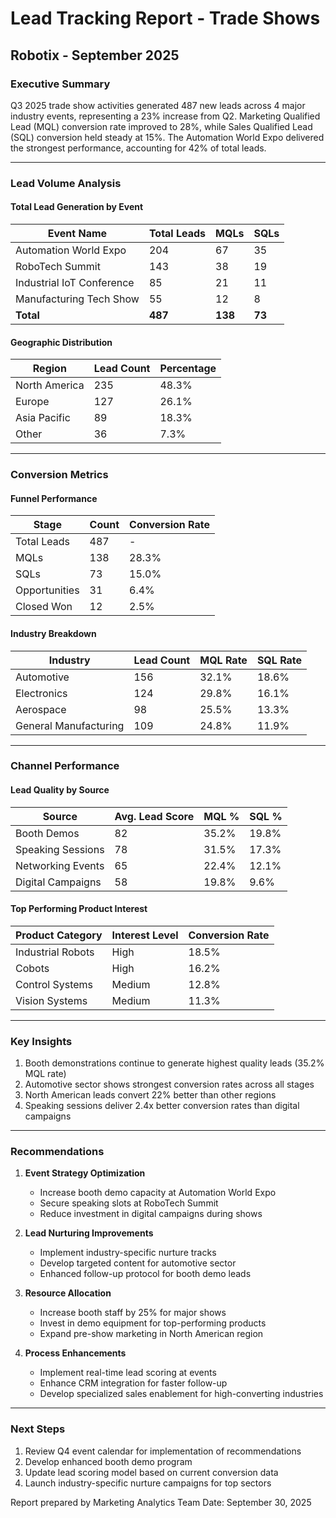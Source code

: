 # Lead Tracking Report - Trade Shows
## Robotix - September 2025

### Executive Summary
Q3 2025 trade show activities generated 487 new leads across 4 major industry events, representing a 23% increase from Q2. Marketing Qualified Lead (MQL) conversion rate improved to 28%, while Sales Qualified Lead (SQL) conversion held steady at 15%. The Automation World Expo delivered the strongest performance, accounting for 42% of total leads.

---

### Lead Volume Analysis

#### Total Lead Generation by Event
| Event Name | Total Leads | MQLs | SQLs |
|------------|-------------|-------|------|
| Automation World Expo | 204 | 67 | 35 |
| RoboTech Summit | 143 | 38 | 19 |
| Industrial IoT Conference | 85 | 21 | 11 |
| Manufacturing Tech Show | 55 | 12 | 8 |
| **Total** | **487** | **138** | **73** |

#### Geographic Distribution
| Region | Lead Count | Percentage |
|--------|------------|------------|
| North America | 235 | 48.3% |
| Europe | 127 | 26.1% |
| Asia Pacific | 89 | 18.3% |
| Other | 36 | 7.3% |

---

### Conversion Metrics

#### Funnel Performance
| Stage | Count | Conversion Rate |
|-------|--------|----------------|
| Total Leads | 487 | - |
| MQLs | 138 | 28.3% |
| SQLs | 73 | 15.0% |
| Opportunities | 31 | 6.4% |
| Closed Won | 12 | 2.5% |

#### Industry Breakdown
| Industry | Lead Count | MQL Rate | SQL Rate |
|----------|------------|-----------|-----------|
| Automotive | 156 | 32.1% | 18.6% |
| Electronics | 124 | 29.8% | 16.1% |
| Aerospace | 98 | 25.5% | 13.3% |
| General Manufacturing | 109 | 24.8% | 11.9% |

---

### Channel Performance

#### Lead Quality by Source
| Source | Avg. Lead Score | MQL % | SQL % |
|--------|----------------|--------|--------|
| Booth Demos | 82 | 35.2% | 19.8% |
| Speaking Sessions | 78 | 31.5% | 17.3% |
| Networking Events | 65 | 22.4% | 12.1% |
| Digital Campaigns | 58 | 19.8% | 9.6% |

#### Top Performing Product Interest
| Product Category | Interest Level | Conversion Rate |
|-----------------|----------------|-----------------|
| Industrial Robots | High | 18.5% |
| Cobots | High | 16.2% |
| Control Systems | Medium | 12.8% |
| Vision Systems | Medium | 11.3% |

---

### Key Insights
1. Booth demonstrations continue to generate highest quality leads (35.2% MQL rate)
2. Automotive sector shows strongest conversion rates across all stages
3. North American leads convert 22% better than other regions
4. Speaking sessions deliver 2.4x better conversion rates than digital campaigns

---

### Recommendations

1. **Event Strategy Optimization**
   - Increase booth demo capacity at Automation World Expo
   - Secure speaking slots at RoboTech Summit
   - Reduce investment in digital campaigns during shows

2. **Lead Nurturing Improvements**
   - Implement industry-specific nurture tracks
   - Develop targeted content for automotive sector
   - Enhanced follow-up protocol for booth demo leads

3. **Resource Allocation**
   - Increase booth staff by 25% for major shows
   - Invest in demo equipment for top-performing products
   - Expand pre-show marketing in North American region

4. **Process Enhancements**
   - Implement real-time lead scoring at events
   - Enhance CRM integration for faster follow-up
   - Develop specialized sales enablement for high-converting industries

---

### Next Steps
1. Review Q4 event calendar for implementation of recommendations
2. Develop enhanced booth demo program
3. Update lead scoring model based on current conversion data
4. Launch industry-specific nurture campaigns for top sectors

Report prepared by Marketing Analytics Team
Date: September 30, 2025